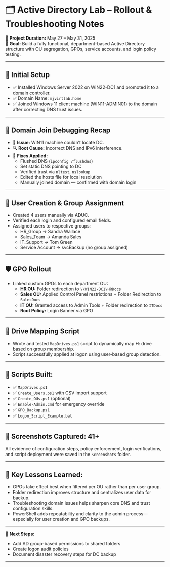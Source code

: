 # 🗂️ Active Directory Lab – Rollout & Troubleshooting Notes

📅 **Project Duration:** May 27 – May 31, 2025  
🎯 **Goal:** Build a fully functional, department-based Active Directory structure with OU segregation, GPOs, service accounts, and login policy testing.

---

## 🧪 Initial Setup
- ✅ Installed Windows Server 2022 on WIN22-DC1 and promoted it to a domain controller.
- ✅ Domain Name: `mjvirtlab.home`
- ✅ Joined Windows 11 client machine (WIN11-ADMIN01) to the domain after correcting DNS trust issues.

---

## 🔄 Domain Join Debugging Recap
- 🐞 **Issue:** WIN11 machine couldn’t locate DC.
- 🔍 **Root Cause:** Incorrect DNS and IPv6 interference.
- 🧰 **Fixes Applied:**
  - Flushed DNS (`ipconfig /flushdns`)
  - Set static DNS pointing to DC
  - Verified trust via `nltest`, `nslookup`
  - Edited the hosts file for local resolution
  - Manually joined domain — confirmed with domain login

---

## 👤 User Creation & Group Assignment
- Created 4 users manually via ADUC.
- Verified each login and configured email fields.
- Assigned users to respective groups:
  - HR_Group → Sandra Wallace
  - Sales_Team → Amanda Sales
  - IT_Support → Tom Green
  - Service Account → svcBackup (no group assigned)

---

## 🛡️ GPO Rollout
- Linked custom GPOs to each department OU:
  - **HR OU:** Folder redirection to `\\WIN22-DC1\HRDocs`
  - **Sales OU:** Applied Control Panel restrictions + Folder Redirection to `SalesDocs`
  - **IT OU:** Granted access to Admin Tools + Folder redirection to `ITDocs`
  - **Root Policy:** Login Banner via GPO

---

## 📂 Drive Mapping Script
- Wrote and tested `MapDrives.ps1` script to dynamically map H: drive based on group membership.
- Script successfully applied at logon using user-based group detection.

---

## 🧰 Scripts Built:
- ✅ `MapDrives.ps1`
- ✅ `Create_Users.ps1` with CSV import support
- ✅ `Create_OUs.ps1` (optional)
- ✅ `Enable-Admin.cmd` for emergency override
- ✅ `GPO_Backup.ps1`
- ✅ `Logon_Script_Example.bat`

---

## 📸 Screenshots Captured: 41+
All evidence of configuration steps, policy enforcement, login verifications, and script deployment were saved in the `Screenshots` folder.

---

## 🧠 Key Lessons Learned:
- GPOs take effect best when filtered per OU rather than per user group.
- Folder redirection improves structure and centralizes user data for backup.
- Troubleshooting domain issues helps sharpen core DNS and trust configuration skills.
- PowerShell adds repeatability and clarity to the admin process—especially for user creation and GPO backups.

---

📝 **Next Steps:**
- Add AD group-based permissions to shared folders
- Create logon audit policies
- Document disaster recovery steps for DC backup

---